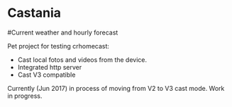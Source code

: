 Castania
================

#Current weather and hourly forecast

Pet project for testing crhomecast:
- Cast local fotos and videos from the device.
- Integrated http server
- Cast V3 compatible
 
Currently (Jun 2017) in process of moving from V2 to V3 cast mode. Work in progress.